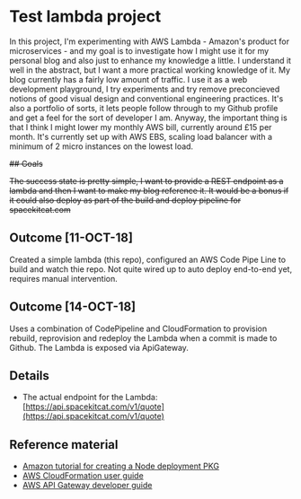 # Test lambda project

In this project, I'm experimenting with AWS Lambda - Amazon's product for microservices - and my goal is to investigate how I might use it for my personal blog and also just to enhance my knowledge a little. I understand it well in the abstract, but I want a more practical working knowledge of it. My blog currently has a fairly low amount of traffic. I use it as a web development playground, I try experiments and try remove preconcieved notions of good visual design and conventional engineering practices. It's also a portfolio of sorts, it lets people follow through to my Github profile and get a feel for the sort of developer I am. Anyway, the important thing is that I think I might lower my monthly AWS bill, currently around £15 per month. It's currently set up with AWS EBS, scaling load balancer with a minimum of 2 micro instances on the lowest load.  

~~## Goals~~

~~The success state is pretty simple, I want to provide a REST endpoint as a lambda and then I want to make my blog reference it.
It would be a bonus if it could also deploy as part of the build and deploy pipeline for spacekitcat.com~~

## Outcome [11-OCT-18]

Created a simple lambda (this repo), configured an AWS Code Pipe Line to build and watch thie repo. Not quite wired up to auto deploy end-to-end yet, requires manual intervention.

## Outcome [14-OCT-18]

Uses a combination of CodePipeline and CloudFormation to provision rebuild, reprovision and redeploy the Lambda when a commit is made to Github. The Lambda is exposed via ApiGateway.

## Details

- The actual endpoint for the Lambda: [https://api.spacekitcat.com/v1/quote](https://api.spacekitcat.com/v1/quote)

## Reference material

- [Amazon tutorial for creating a Node deployment PKG](https://docs.aws.amazon.com/lambda/latest/dg/nodejs-create-deployment-pkg.html)  
- [AWS CloudFormation user guide](https://docs.aws.amazon.com/AWSCloudFormation/latest/UserGuide/cfn-ug.pdf)
- [AWS API Gateway developer guide](https://docs.aws.amazon.com/apigateway/latest/developerguide/apigateway-dg.pdf)
